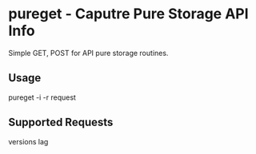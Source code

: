 # pureget - Caputre Pure Storage API Info

Simple GET, POST for API pure storage routines.

## Usage

pureget -i <array-ip-fqdn> -r request
  
## Supported Requests
  
versions
lag
  
  
